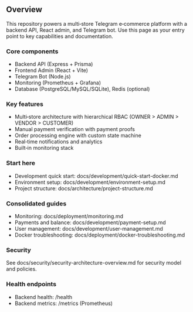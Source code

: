 ## Overview

This repository powers a multi‑store Telegram e‑commerce platform with a backend API, React admin, and Telegram bot. Use this page as your entry point to key capabilities and documentation.

### Core components
- Backend API (Express + Prisma)
- Frontend Admin (React + Vite)
- Telegram Bot (Node.js)
- Monitoring (Prometheus + Grafana)
- Database (PostgreSQL/MySQL/SQLite), Redis (optional)

### Key features
- Multi‑store architecture with hierarchical RBAC (OWNER > ADMIN > VENDOR > CUSTOMER)
- Manual payment verification with payment proofs
- Order processing engine with custom state machine
- Real‑time notifications and analytics
- Built‑in monitoring stack

### Start here
- Development quick start: docs/development/quick-start-docker.md
- Environment setup: docs/development/environment-setup.md
- Project structure: docs/architecture/project-structure.md

### Consolidated guides
- Monitoring: docs/deployment/monitoring.md
- Payments and balance: docs/development/payment-setup.md
- User management: docs/development/user-management.md
- Docker troubleshooting: docs/deployment/docker-troubleshooting.md

### Security
See docs/security/security-architecture-overview.md for security model and policies.

### Health endpoints
- Backend health: /health
- Backend metrics: /metrics (Prometheus)


